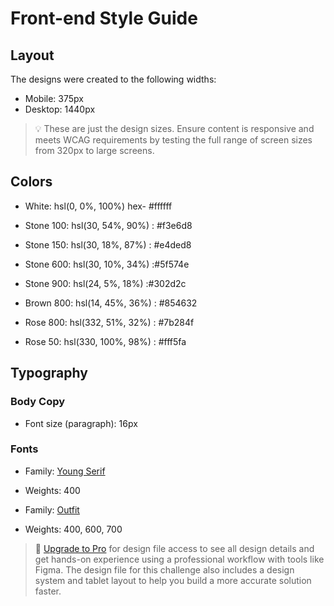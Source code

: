 # Front-end Style Guide

## Layout

The designs were created to the following widths:

- Mobile: 375px
- Desktop: 1440px

> 💡 These are just the design sizes. Ensure content is responsive and meets WCAG requirements by testing the full range of screen sizes from 320px to large screens.

## Colors

- White: hsl(0, 0%, 100%)
    hex-	#ffffff

- Stone 100: hsl(30, 54%, 90%)
    :	#f3e6d8

- Stone 150: hsl(30, 18%, 87%)
    : 	#e4ded8

- Stone 600: hsl(30, 10%, 34%)
    :#5f574e

- Stone 900: hsl(24, 5%, 18%)
    :#302d2c

- Brown 800: hsl(14, 45%, 36%)
    : #854632

- Rose 800: hsl(332, 51%, 32%)
    : #7b284f

- Rose 50: hsl(330, 100%, 98%)
    : #fff5fa

## Typography

### Body Copy

- Font size (paragraph): 16px

### Fonts

- Family: [Young Serif](https://fonts.google.com/specimen/Young+Serif)
- Weights: 400

- Family: [Outfit](https://fonts.google.com/specimen/Outfit)
- Weights: 400, 600, 700

> 💎 [Upgrade to Pro](https://www.frontendmentor.io/pro?ref=style-guide) for design file access to see all design details and get hands-on experience using a professional workflow with tools like Figma. The design file for this challenge also includes a design system and tablet layout to help you build a more accurate solution faster.

